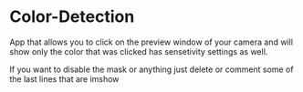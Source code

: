 # Color-Detection
App that allows you to click on the preview window of your camera and will show only the color that was clicked has sensetivity settings as well.

If you want to disable the mask or anything just delete or comment some of the last lines that are imshow

